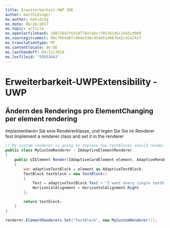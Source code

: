 ```yaml
---
title: Erweiterbarkeit-UWP SDK
author: matthidinger
ms.author: mahiding
ms.date: 06/26/2017
ms.topic: article
ms.openlocfilehash: 198726d2fe310778afabccf05341d5c1de5cd968
ms.sourcegitcommit: 99c7b64d6fc66da336c454951406fb42cd2a7427
ms.translationtype: MT
ms.contentlocale: de-DE
ms.lasthandoff: 04/12/2019
ms.locfileid: "59553042"
---
```

# <a name="extensibility---uwp"></a><span data-ttu-id="79bf7-102">Erweiterbarkeit-UWP</span><span class="sxs-lookup"><span data-stu-id="79bf7-102">Extensibility - UWP</span></span>

## <a name="changing-per-element-rendering"></a><span data-ttu-id="79bf7-103">Ändern des Renderings pro Element</span><span class="sxs-lookup"><span data-stu-id="79bf7-103">Changing per element rendering</span></span>

<span data-ttu-id="79bf7-104">Implementieren Sie eine Rendererklasse, und legen Sie Sie im Renderer fest.</span><span class="sxs-lookup"><span data-stu-id="79bf7-104">Implement a renderer class and set it in the renderer</span></span>

```csharp
// My custom renderer is going to replace how textblocks should render!
public class MyCustomRenderer : IAdaptiveElementRenderer
{
    public UIElement Render(IAdaptiveCardElement element, AdaptiveRenderContext context)
    {
        var adaptiveTextBlock = element as AdaptiveTextBlock;
        TextBlock textblock = new TextBlock()
        {
            Text = adaptiveTextBlock.Text + "I want every single textblock to append this text, and it should be aligned to the right!",
            HorizontalAlignment = HorizontalAlignment.Right
        };

        return textblock;
    }
}

renderer.ElementRenderers.Set("TextBlock", new MyCustomRenderer());
```
